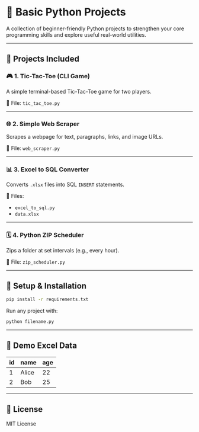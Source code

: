 # 🐍 Basic Python Projects

A collection of beginner-friendly Python projects to strengthen your core programming skills and explore useful real-world utilities.

---

## 📌 Projects Included

### 🎮 1. Tic-Tac-Toe (CLI Game)
A simple terminal-based Tic-Tac-Toe game for two players.

📁 File: `tic_tac_toe.py`

---

### 🌐 2. Simple Web Scraper
Scrapes a webpage for text, paragraphs, links, and image URLs.

📁 File: `web_scraper.py`

---

### 📊 3. Excel to SQL Converter
Converts `.xlsx` files into SQL `INSERT` statements.

📁 Files:
- `excel_to_sql.py`
- `data.xlsx`

---

### 🗓️ 4. Python ZIP Scheduler
Zips a folder at set intervals (e.g., every hour).

📁 File: `zip_scheduler.py`

---

## 🔧 Setup & Installation

```bash
pip install -r requirements.txt
```

Run any project with:
```bash
python filename.py
```

---

## 🧪 Demo Excel Data

| id | name  | age |
|----|-------|-----|
| 1  | Alice | 22  |
| 2  | Bob   | 25  |

---

## 📜 License

MIT License
